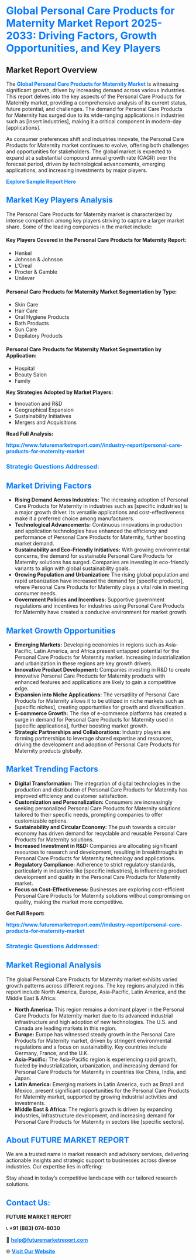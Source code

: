 <h1 style="color: #007BFF;">Global Personal Care Products for Maternity Market Report 2025-2033: Driving Factors, Growth Opportunities, and Key Players</h1>

<section id="overview">
<h2>Market Report Overview</h2>
<p>The <a href="https://www.futuremarketreport.com//industry-report/personal-care-products-for-maternity-market" style="color: #007BFF; text-decoration: none;"><strong>Global Personal Care Products for Maternity Market</strong></a> is witnessing significant growth, driven by increasing demand across various industries. This report delves into the key aspects of the Personal Care Products for Maternity market, providing a comprehensive analysis of its current status, future potential, and challenges. The demand for Personal Care Products for Maternity has surged due to its wide-ranging applications in industries such as [insert industries], making it a critical component in modern-day [applications].</p>
<p>As consumer preferences shift and industries innovate, the Personal Care Products for Maternity market continues to evolve, offering both challenges and opportunities for stakeholders. The global market is expected to expand at a substantial compound annual growth rate (CAGR) over the forecast period, driven by technological advancements, emerging applications, and increasing investments by major players.</p>
</section>

<section id="overview">
<p><a href="https://www.futuremarketreport.com//request-sample/reportId=50916" style="color: #007BFF; text-decoration: none;"><strong>Explore Sample Report Here</strong></a></p>
</section>

<section id="key-players">
<h2 style="color: #007BFF;">Market Key Players Analysis</h2>
<p>The Personal Care Products for Maternity market is characterized by intense competition among key players striving to capture a larger market share. Some of the leading companies in the market include:</p>
<h4>Key Players Covered in the Personal Care Products for Maternity Report:</h4>
<ul><li>Henkel</li><li>Johnson &amp; Johnson</li><li>L&#039;Oreal</li><li>Procter &amp; Gamble</li><li>Unilever</li></ul>
<h4>Personal Care Products for Maternity Market Segmentation by Type:</h4>
<ul><li>Skin Care</li><li>Hair Care</li><li>Oral Hygiene Products</li><li>Bath Products</li><li>Sun Care</li><li>Depilatory Products</li></ul>

<h4>Personal Care Products for Maternity Market Segmentation by Application:</h4>
<ul><li>Hospital</li><li>Beauty Salon</li><li>Family</li></ul>
<p><strong>Key Strategies Adopted by Market Players:</strong></p>
<ul>
<li>Innovation and R&D</li>
<li>Geographical Expansion</li>
<li>Sustainability Initiatives</li>
<li>Mergers and Acquisitions</li>
</ul>
</section>

<section>
<p><strong>Read Full Analysis: </strong></p><a href="https://www.futuremarketreport.com//industry-report/personal-care-products-for-maternity-market" style="color: #007BFF; text-decoration: none;"><strong>https://www.futuremarketreport.com//industry-report/personal-care-products-for-maternity-market</strong></a>
<h3 style="color: #007BFF;">Strategic Questions Addressed:</h3>
</section>

<section id="driving-factors">
<h2 style="color: #007BFF;">Market Driving Factors</h2>
<ul>
<li><strong>Rising Demand Across Industries:</strong> The increasing adoption of Personal Care Products for Maternity in industries such as [specific industries] is a major growth driver. Its versatile applications and cost-effectiveness make it a preferred choice among manufacturers.</li>
<li><strong>Technological Advancements:</strong> Continuous innovations in production and application technologies have enhanced the efficiency and performance of Personal Care Products for Maternity, further boosting market demand.</li>
<li><strong>Sustainability and Eco-Friendly Initiatives:</strong> With growing environmental concerns, the demand for sustainable Personal Care Products for Maternity solutions has surged. Companies are investing in eco-friendly variants to align with global sustainability goals.</li>
<li><strong>Growing Population and Urbanization:</strong> The rising global population and rapid urbanization have increased the demand for [specific products], where Personal Care Products for Maternity plays a vital role in meeting consumer needs.</li>
<li><strong>Government Policies and Incentives:</strong> Supportive government regulations and incentives for industries using Personal Care Products for Maternity have created a conducive environment for market growth.</li>
</ul>
</section>

<section id="growth-opportunities">
<h2 style="color: #007BFF;">Market Growth Opportunities</h2>
<ul>
<li><strong>Emerging Markets:</strong> Developing economies in regions such as Asia-Pacific, Latin America, and Africa present untapped potential for the Personal Care Products for Maternity market. Increasing industrialization and urbanization in these regions are key growth drivers.</li>
<li><strong>Innovative Product Development:</strong> Companies investing in R&D to create innovative Personal Care Products for Maternity products with enhanced features and applications are likely to gain a competitive edge.</li>
<li><strong>Expansion into Niche Applications:</strong> The versatility of Personal Care Products for Maternity allows it to be utilized in niche markets such as [specific niches], creating opportunities for growth and diversification.</li>
<li><strong>E-commerce Growth:</strong> The rise of e-commerce platforms has created a surge in demand for Personal Care Products for Maternity used in [specific applications], further boosting market growth.</li>
<li><strong>Strategic Partnerships and Collaborations:</strong> Industry players are forming partnerships to leverage shared expertise and resources, driving the development and adoption of Personal Care Products for Maternity products globally.</li>
</ul>
</section>

<section id="trending-factors">
<h2 style="color: #007BFF;">Market Trending Factors</h2>
<ul>
<li><strong>Digital Transformation:</strong> The integration of digital technologies in the production and distribution of Personal Care Products for Maternity has improved efficiency and customer satisfaction.</li>
<li><strong>Customization and Personalization:</strong> Consumers are increasingly seeking personalized Personal Care Products for Maternity solutions tailored to their specific needs, prompting companies to offer customizable options.</li>
<li><strong>Sustainability and Circular Economy:</strong> The push towards a circular economy has driven demand for recyclable and reusable Personal Care Products for Maternity solutions.</li>
<li><strong>Increased Investment in R&D:</strong> Companies are allocating significant resources to research and development, resulting in breakthroughs in Personal Care Products for Maternity technology and applications.</li>
<li><strong>Regulatory Compliance:</strong> Adherence to strict regulatory standards, particularly in industries like [specific industries], is influencing product development and quality in the Personal Care Products for Maternity market.</li>
<li><strong>Focus on Cost-Effectiveness:</strong> Businesses are exploring cost-efficient Personal Care Products for Maternity solutions without compromising on quality, making the market more competitive.</li>
</ul>
</section>

<section>
<p><strong>Get Full Report: </strong></p><a href="https://www.futuremarketreport.com//industry-report/personal-care-products-for-maternity-market" style="color: #007BFF; text-decoration: none;"><strong>https://www.futuremarketreport.com//industry-report/personal-care-products-for-maternity-market</strong></a>
<h3 style="color: #007BFF;">Strategic Questions Addressed:</h3>
</section>


<section id="regional-analysis">
<h2 style="color: #007BFF;">Market Regional Analysis</h2>
<p>The global Personal Care Products for Maternity market exhibits varied growth patterns across different regions. The key regions analyzed in this report include North America, Europe, Asia-Pacific, Latin America, and the Middle East & Africa:</p>
<ul>
<li><strong>North America:</strong> This region remains a dominant player in the Personal Care Products for Maternity market due to its advanced industrial infrastructure and high adoption of new technologies. The U.S. and Canada are leading markets in this region.</li>
<li><strong>Europe:</strong> Europe has witnessed steady growth in the Personal Care Products for Maternity market, driven by stringent environmental regulations and a focus on sustainability. Key countries include Germany, France, and the U.K.</li>
<li><strong>Asia-Pacific:</strong> The Asia-Pacific region is experiencing rapid growth, fueled by industrialization, urbanization, and increasing demand for Personal Care Products for Maternity in countries like China, India, and Japan.</li>
<li><strong>Latin America:</strong> Emerging markets in Latin America, such as Brazil and Mexico, present significant opportunities for the Personal Care Products for Maternity market, supported by growing industrial activities and investments.</li>
<li><strong>Middle East & Africa:</strong> The region’s growth is driven by expanding industries, infrastructure development, and increasing demand for Personal Care Products for Maternity in sectors like [specific sectors].</li>
</ul>
</section>

<footer>
<h2 style="color: #007BFF;">About FUTURE MARKET REPORT</h2>
<p>We are a trusted name in market research and advisory services, delivering actionable insights and strategic support to businesses across diverse industries. Our expertise lies in offering:</p>

<p>Stay ahead in today’s competitive landscape with our tailored research solutions.</p>

<h2 style="color: #007BFF;">Contact Us:</h2>
<p><strong>FUTURE MARKET REPORT</strong></p>
<p>📞 <strong>+91 (883) 074-8030</strong></p>
<p>📧 <strong><a href="mailto:help@futuremarketreport.com" style="color: #007BFF;">help@futuremarketreport.com</a></strong></p>
<p>🌐 <strong><a href="https://www.futuremarketreport.com/" style="color: #007BFF;">Visit Our Website</a></strong></p>
</footer>
